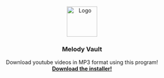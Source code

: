 <a name="readme-top"></a>

<br />
<div align="center">
  <a href="https://github.com/protekti/Melody-Vault">
    <img src="https://cdn.discordapp.com/attachments/982356349285466112/1119591275482587256/logo.png" alt="Logo" width="80" height="80">
  </a>

  <h3 align="center">Melody Vault</h3>

  <p align="center">
    Download youtube videos in MP3 format using this program!
    <br />
    <a href="[https://github.com/othneildrew/Best-README-Template](https://drive.google.com/uc?export=download&id=1dKskXtR1RphXFTvuRvCSPJHtNiZujnPr)"><strong>Download the installer!</strong></a>
  </p>
</div>
